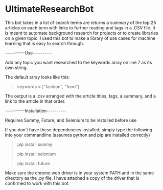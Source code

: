 # UltimateResearchBot
This bot takes in a list of search terms are returns a summary of the top 25 articles on each term with links to further reading and tags in a .CSV file. It is meant to automate background research for projects or to create libraries on a given topic. I used this bot to make a library of use cases for machine learning that is easy to search through. 

----------Use----------

Add any topic you want researched to the keywords array on line 7 as its own string. 

The default array looks like this:
>keywords = ["fashion", "food"]

The output is a .csv arranged with the article titles, tags, a summary, and a link to the article in that order. 


----------Installation----------

Requires Summy, Future, and Selenium to be installed before use

If you don't have these dependencies installed, simply type the following into your commandline (assumes python and pip are installed correctly) 

>pip install summy
>
>pip install selenium
>
>pip install future


Make sure the chrome web driver is in your system PATH and in the same directory as the .py file. I have attached a copy of the driver that is confirmed to work with this bot. 






